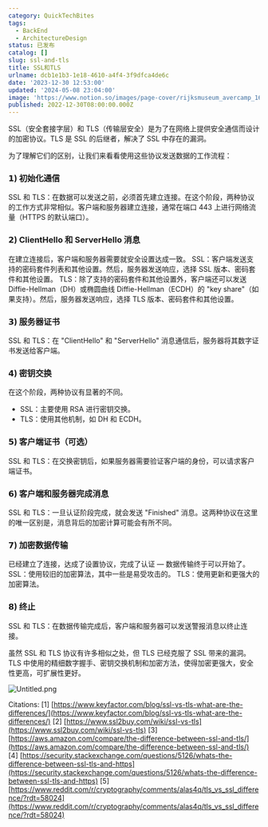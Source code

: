 ```yaml
---
category: QuickTechBites
tags:
  - BackEnd
  - ArchitectureDesign
status: 已发布
catalog: []
slug: ssl-and-tls
title: SSL和TLS
urlname: dcb1e1b3-1e18-4610-a4f4-3f9dfca4de6c
date: '2023-12-30 12:53:00'
updated: '2024-05-08 23:04:00'
image: 'https://www.notion.so/images/page-cover/rijksmuseum_avercamp_1620.jpg'
published: 2022-12-30T08:00:00.000Z
---
```


SSL（安全套接字层）和 TLS（传输层安全）是为了在网络上提供安全通信而设计的加密协议。TLS 是 SSL 的后继者，解决了 SSL 中存在的漏洞。


为了理解它们的区别，让我们来看看使用这些协议发送数据的工作流程：


### 𝟭) 初始化通信


SSL 和 TLS：在数据可以发送之前，必须首先建立连接。在这个阶段，两种协议的工作方式非常相似。客户端和服务器建立连接，通常在端口 443 上进行网络流量（HTTPS 的默认端口）。


### 𝟮) ClientHello 和 ServerHello 消息


在建立连接后，客户端和服务器需要就安全设置达成一致。
SSL：客户端发送支持的密码套件列表和其他设置。然后，服务器发送响应，选择 SSL 版本、密码套件和其他设置。
TLS：除了支持的密码套件和其他设置外，客户端还可以发送 Diffie-Hellman（DH）或椭圆曲线 Diffie-Hellman（ECDH）的 "key share"（如果支持）。然后，服务器发送响应，选择 TLS 版本、密码套件和其他设置。


### 𝟯) 服务器证书


SSL 和 TLS：在 "ClientHello" 和 "ServerHello" 消息通信后，服务器将其数字证书发送给客户端。


### 𝟰) 密钥交换


在这个阶段，两种协议有显著的不同。
- SSL：主要使用 RSA 进行密钥交换。
- TLS：使用其他机制，如 DH 和 ECDH。


### 𝟱) 客户端证书（可选）


SSL 和 TLS：在交换密钥后，如果服务器需要验证客户端的身份，可以请求客户端证书。


### 𝟲) 客户端和服务器完成消息


SSL 和 TLS：一旦认证阶段完成，就会发送 "Finished" 消息。这两种协议在这里的唯一区别是，消息背后的加密计算可能会有所不同。


### 𝟳) 加密数据传输


已经建立了连接，达成了设置协议，完成了认证 — 数据传输终于可以开始了。
SSL：使用较旧的加密算法，其中一些是易受攻击的。
TLS：使用更新和更强大的加密算法。


### 𝟴) 终止


SSL 和 TLS：在数据传输完成后，客户端和服务器可以发送警报消息以终止连接。


虽然 SSL 和 TLS 协议有许多相似之处，但 TLS 已经克服了 SSL 带来的漏洞。TLS 中使用的精细数字握手、密钥交换机制和加密方法，使得加密更强大，安全性更高，可扩展性更好。


![Untitled.png](https://prod-files-secure.s3.us-west-2.amazonaws.com/5d24fe63-e567-4804-86f9-9fdc62e13082/8ff987c5-7f31-4b50-83f5-c69ee7578c4a/Untitled.png?X-Amz-Algorithm=AWS4-HMAC-SHA256&X-Amz-Content-Sha256=UNSIGNED-PAYLOAD&X-Amz-Credential=ASIAZI2LB4662VTZL6P2%2F20250210%2Fus-west-2%2Fs3%2Faws4_request&X-Amz-Date=20250210T213229Z&X-Amz-Expires=3600&X-Amz-Security-Token=IQoJb3JpZ2luX2VjEK3%2F%2F%2F%2F%2F%2F%2F%2F%2F%2FwEaCXVzLXdlc3QtMiJHMEUCIAHX16FPciyoBzb8IWT3gL%2BBMrkoSkgAYNIIyKuP8IPxAiEA%2FcZbHomJrJz%2F%2B7iiA1u3gBoMg5Fo%2BNdPPrJIQBcSi8kqiAQIxv%2F%2F%2F%2F%2F%2F%2F%2F%2F%2FARAAGgw2Mzc0MjMxODM4MDUiDHoXw6odTuGwMPMYQSrcA2qCsNI5U82gUCykgavAsferI6XA9NiRb7kdRynuD3pTz0ogjGUFpoAx8CPvNr6hw3vpyoVY%2BMBmog%2B2y%2FC0mGy2iwftAifs4kA7Ml8cCTR%2F4XUNWqjU4CsbFMQYMf%2Feut2EkdbjHnluRLAu85rTfBNgwVPzm8PnQ82sVjmZO%2BGrXLGWGWHo9Xa7oPADnneJD4wPtZ4e43tTpre6Woe6ISxFxXez3CzEbhI06y38BANkEr6QBTw0l99hnCSdP9IsgnsuuOWwjiwNst8dthVPYsFz7Cjghw3im%2FAwcnYSwVlRLbqROlsVsGuH8nqG35tf%2BVeMMsEXMlPCUx1N4%2BM9KOGXH2VDt9cyAuUXp50yauTW9HQpOBcwkxU17ZmnVa1illX9EwvI64D0PUuspK%2B3eCiNOsDmcyv0P6hpAEqvspof6M54Q7uG%2BKtj5MDMOepv2HanuZQHPMrbI99a0iUSDy7aI0vD%2BnRV6pmfRSbz6i3as8aDRtlgI%2Fnhj0HvGE%2BZRLFaJsz7GuBHC1UqqQ%2BLrfLOXWSgSWLkq%2BRexIVXFXo%2B9Rccf3oBvp2xm0T8%2BFcY%2BLbIWcMBCjF3%2BwosnY%2FUgwTyYbNgNVPE07giOgGOJ%2F4Wjq42YKymOxwch6jRMOvLqb0GOqUBw29j%2Fgcdr3pb1NVmz57%2Bd3G%2Fo%2FObcy91oyRdYaj9gUsxR9GhsL3WVuT10j9lw95mMgGa6JhTBslaupogcpy2IAHRZ69mAdzlcfmIuPvShqUaT348ZHjcJbLH%2B%2FrWs986BmkYZBMds2H9e8VSqXPfPJ%2BExYFB17eDlyOTSKUHDZ68Z6sofeVxr%2BWre7C1oiKFPRdOuW4D7tcsoROcKYKYxQTpe%2FXL&X-Amz-Signature=357df6d75b6b77d3f868be8c3f914ec076883a457d959fbecdc0ebed95c8af87&X-Amz-SignedHeaders=host&x-id=GetObject)


Citations:
[1] [https://www.keyfactor.com/blog/ssl-vs-tls-what-are-the-differences/](https://www.keyfactor.com/blog/ssl-vs-tls-what-are-the-differences/)
[2] [https://www.ssl2buy.com/wiki/ssl-vs-tls](https://www.ssl2buy.com/wiki/ssl-vs-tls)
[3] [https://aws.amazon.com/compare/the-difference-between-ssl-and-tls/](https://aws.amazon.com/compare/the-difference-between-ssl-and-tls/)
[4] [https://security.stackexchange.com/questions/5126/whats-the-difference-between-ssl-tls-and-https](https://security.stackexchange.com/questions/5126/whats-the-difference-between-ssl-tls-and-https)
[5] [https://www.reddit.com/r/cryptography/comments/alas4q/tls_vs_ssl_difference/?rdt=58024](https://www.reddit.com/r/cryptography/comments/alas4q/tls_vs_ssl_difference/?rdt=58024)

